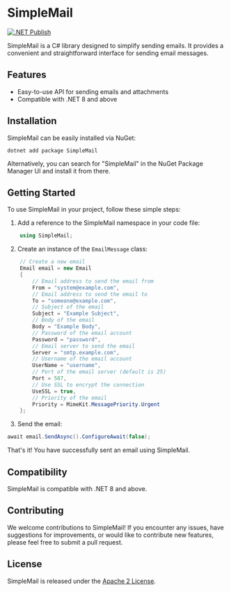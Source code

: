 # SimpleMail

[![.NET Publish](https://github.com/JaCraig/SimpleMail/actions/workflows/dotnet-publish.yml/badge.svg)](https://github.com/JaCraig/SimpleMail/actions/workflows/dotnet-publish.yml)

SimpleMail is a C# library designed to simplify sending emails. It provides a convenient and straightforward interface for sending email messages.

## Features

- Easy-to-use API for sending emails and attachments
- Compatible with .NET 8 and above

## Installation

SimpleMail can be easily installed via NuGet:

```
dotnet add package SimpleMail
```

Alternatively, you can search for "SimpleMail" in the NuGet Package Manager UI and install it from there.

## Getting Started

To use SimpleMail in your project, follow these simple steps:

1. Add a reference to the SimpleMail namespace in your code file:

```csharp
    using SimpleMail;
```

2. Create an instance of the `EmailMessage` class:

```csharp
    // Create a new email
    Email email = new Email
    {
        // Email address to send the email from
        From = "system@example.com",
        // Email address to send the email to
        To = "someone@example.com",
        // Subject of the email
        Subject = "Example Subject",
        // Body of the email
        Body = "Example Body",
        // Password of the email account
        Password = "password",
        // Email server to send the email
        Server = "smtp.example.com",
        // Username of the email account
        UserName = "username",
        // Port of the email server (default is 25)
        Port = 587,
        // Use SSL to encrypt the connection
        UseSSL = true,
        // Priority of the email
        Priority = MimeKit.MessagePriority.Urgent
    };
```

3. Send the email:

```csharp
await email.SendAsync().ConfigureAwait(false);
```

That's it! You have successfully sent an email using SimpleMail.

## Compatibility

SimpleMail is compatible with .NET 8 and above.

## Contributing

We welcome contributions to SimpleMail! If you encounter any issues, have suggestions for improvements, or would like to contribute new features, please feel free to submit a pull request.

## License

SimpleMail is released under the [Apache 2 License](https://github.com/JaCraig/SimpleMail/blob/master/LICENSE).
